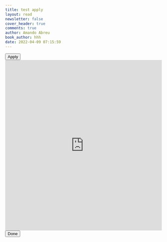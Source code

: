 ```yaml
---
title: test apply
layout: read
newsletter: false
cover_header: true
comments: true
author: Amando Abreu
book_author: hhh
date: 2022-04-09 07:15:59
---
```

<script type="text/javascript" src="https://www.api-apply.com/js/embed.js"></script> 
<link rel="stylesheet" href="https://www.api-apply.com/css/embed.css">
  <div class="apply">
  <button class="applyBtn" onclick="openApiApplyOverlay()" id="apiApplyBtn">Apply</button>
  <div class="apiApplyOverlay" id="apiApplyOverlay"> 
    <div class="apiApplyIframeWrapper">
      <iframe frameborder="0" height="550" width="100%" src="https://api-apply.com/embed/?jobId=perlo-software-engineer"></iframe>
      <button class="applyBtn" onclick="closeApiApplyOverlay()"  id="closeApiApplyBtn">Done</button>   
    </div> 
  </div>
</div>